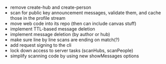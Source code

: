 - remove create-hub and create-person
- scan for public key announcement messages, validate them, and cache those in the profile stream
- move web code into its repo (then can include canvas stuff)
- implement TTL-based message deletion
- implement message deletion (by author or hub)
- make sure line by line scans are ending on match(?)
- add request signing to the cli
- lock down access to server tasks (scanHubs, scanPeople)
- simplify scanning code by using new showMessages options
